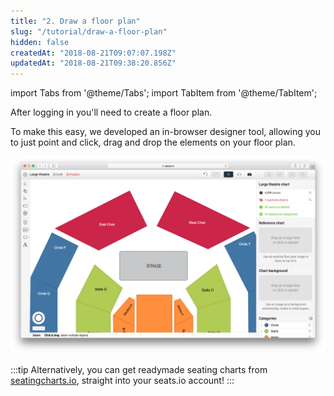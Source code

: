 ```yaml
---
title: "2. Draw a floor plan"
slug: "/tutorial/draw-a-floor-plan"
hidden: false
createdAt: "2018-08-21T09:07:07.198Z"
updatedAt: "2018-08-21T09:38:20.856Z"
---
```


import Tabs from '@theme/Tabs';
import TabItem from '@theme/TabItem';

After logging in you'll need to create a floor plan. 

To make this easy, we developed an in-browser designer tool, allowing you to just point and click, drag and drop the elements on your floor plan.

![ddee72f-designer2x.jpg](/img/readme/ddee72f-designer2x.jpg)

:::tip 
Alternatively, you can get readymade seating charts from [seatingcharts.io](https://www.seatingcharts.io/), straight into your seats.io account!
:::

